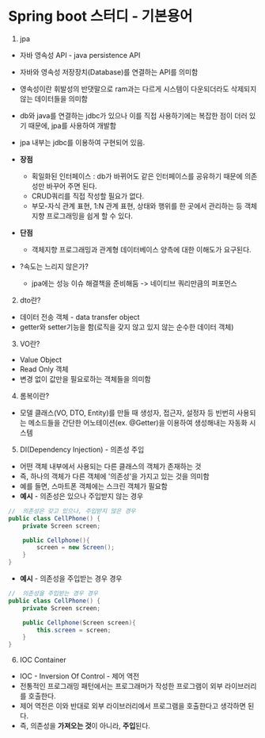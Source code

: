 # Spring boot 스터디 - 기본용어

1. jpa
- 자바 영속성 API - java persistence API
- 자바와 영속성 저장장치(Database)를 연결하는 API를 의미함
- 영속성이란 휘발성의 반댓말으로 ram과는 다르게 시스템이 다운되더라도 삭제되지 않는 데이터들을 의미함
- db와 java를 연결하는 jdbc가 있으나 이를 직접 사용하기에는 복잡한 점이 더러 있기 때문에, jpa를 사용하여 개발함
- jpa 내부는 jdbc를 이용하여 구현되어 있음.
- **장점** 
    - 획일화된 인터페이스 : db가 바뀌어도 같은 인터페이스를 공유하기 때문에 의존성만 바꾸어 주면 된다.
    - CRUD쿼리를 직접 작성할 필요가 없다.
    - 부모-자식 관계 표현, 1:N 관계 표현, 상태와 행위를 한 곳에서 관리하는 등 객체지향 프로그래밍을 쉽게 할 수 있다.
- **단점**
    - 객체지향 프로그래밍과 관계형 데이터베이스 양측에 대한 이해도가 요구된다.

- ?속도는 느리지 않은가?
    - jpa에는 성능 이슈 해결책을 준비해둠 -> 네이티브 쿼리만큼의 퍼포먼스


2. dto란?
- 데이터 전송 객체 - data transfer object
- getter와 setter기능을 함(로직을 갖지 않고 있지 않는 순수한 데이터 객체)

3. VO란?
- Value Object
- Read Only 객체
- 변경 없이 값만을 필요로하는 객체들을 의미함

4. 롬복이란?
- 모델 클래스(VO, DTO, Entity)를 만들 때 생성자, 접근자, 설정자 등 빈번히 사용되는 메소드들을 간단한 어노테이션(ex. @Getter)을 이용하여 생성해내는 자동화 시스템

5. DI(Dependency Injection) - 의존성 주입
- 어떤 객체 내부에서 사용되는 다른 클래스의 객체가 존재하는 것
- 즉, 하나의 객체가 다른 객체에 '의존성'을 가지고 있는 것을 의미함
- 예를 들면, 스마트폰 객체에는 스크린 객체가 필요함
- **예시** - 의존성은 있으나 주입받지 않는 경우
```java
//  의존성은 갖고 있으나, 주입받지 않은 경우
public class CellPhone() {
    private Screen screen;

    public Cellphone(){
        screen = new Screen();
    }
}
```
- **예시** - 의존성을 주입받는 경우 경우
```java
//  의존성을 주입받는 경우 경우
public class CellPhone() {
    private Screen screen;

    public Cellphone(Screen screen){
        this.screen = screen;
    }
}
```

6. IOC Container
- IOC - Inversion Of Control - 제어 역전
- 전통적인 프로그래밍 패턴에서는 프로그래머가 작성한 프로그램이 외부 라이브러리를 호출한다.
- 제어 역전은 이와 반대로 외부 라이브러리에서 프로그램을 호출한다고 생각하면 된다.
- 즉, 의존성을 **가져오는 것**이 아니라, **주입**된다.
